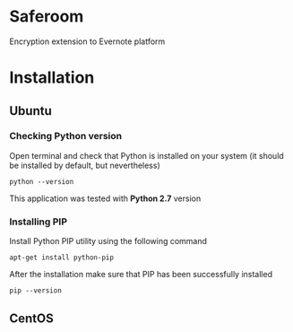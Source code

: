 # Saferoom
Encryption extension to Evernote platform

# Installation
## Ubuntu
### Checking Python version
Open terminal and check that Python is installed on your system (it should be installed by default, but nevertheless)
```
python --version
```
This application was tested with **Python 2.7** version

### Installing PIP

Install Python PIP utility using the following command
```
apt-get install python-pip
```
After the installation make sure that PIP has been successfully installed
```
pip --version
```


## CentOS

